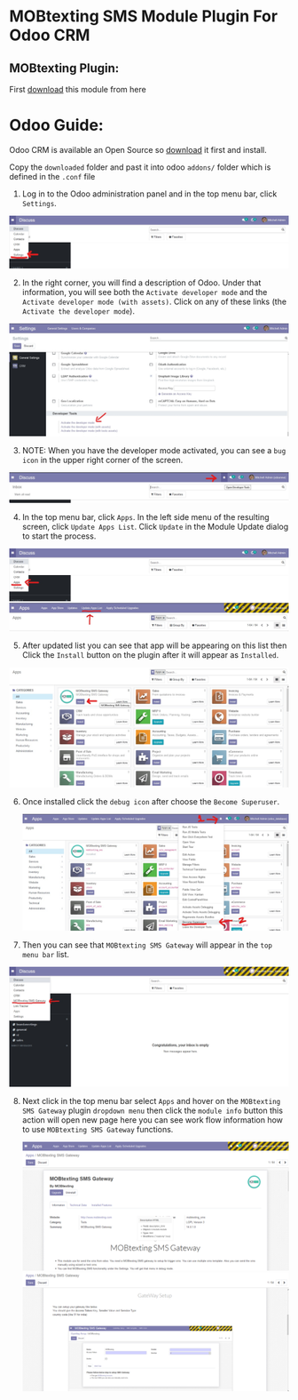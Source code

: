 # MOBtexting SMS Module Plugin For Odoo CRM #


## MOBtexting Plugin: ##
First [download](https://github.com/mobtexting/mobtexting-odoo/archive/main.zip) this module from here

# Odoo Guide: ##
  Odoo CRM is available an Open Source so [download](https://www.odoo.com/page/download) it first and install.

  Copy the `downloaded` folder and past it into odoo `addons/` folder which is defined in the `.conf` file

1) Log in to the Odoo administration panel and in the  top menu bar, click `Settings`.

  <img src="/images/1.jpg" >

2) In the right corner, you will find a description of Odoo. Under that information, you will see both the `Activate developer mode` and the `Activate developer mode (with assets)`. Click on any of these links (the `Activate the developer mode`).

  <img src="/images/2.jpg" >
 
 3) NOTE: When you have the developer mode activated, you can see a `bug icon` in the upper right corner of the screen.
 
   <img src="/images/3.jpg" >

4) In the top menu bar, click `Apps`. In the left side menu of the resulting screen, click `Update Apps List`. Click `Update` in the Module Update dialog to start the process.
  
  <img src="/images/4.jpg" >
  
  <img src="/images/5.jpg" >
  
5) After updated list you can see that app will be appearing on this list then Click the `Install` button on the plugin after it will appear as `Installed`.
  
  <img src="/images/6.jpg" >

6) Once installed click the `debug icon` after choose the `Become Superuser`.
   
   <img src="/images/7.jpg" >

7) Then you can see that `MOBtexting SMS Gateway` will appear in the `top menu bar` list.
  
  <img src="/images/8.jpg" >
 
8) Next click in the top menu bar select `Apps` and hover on the `MOBtexting SMS Gateway` plugin `dropdown menu` then click the `module info` button this action
   will open new page here you can see work flow information how to use `MOBtexting SMS Gateway` functions.
    
    <img src="/images/9.png" >
    
    <img src="/images/10.png" >









